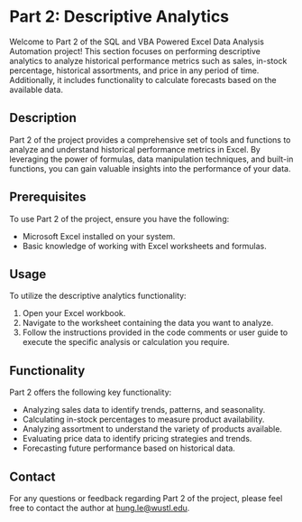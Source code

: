 # Part 2: Descriptive Analytics

Welcome to Part 2 of the SQL and VBA Powered Excel Data Analysis Automation project! This section focuses on performing descriptive analytics to analyze historical performance metrics such as sales, in-stock percentage, historical assortments, and price in any period of time. Additionally, it includes functionality to calculate forecasts based on the available data.

## Description

Part 2 of the project provides a comprehensive set of tools and functions to analyze and understand historical performance metrics in Excel. By leveraging the power of formulas, data manipulation techniques, and built-in functions, you can gain valuable insights into the performance of your data.

## Prerequisites

To use Part 2 of the project, ensure you have the following:

- Microsoft Excel installed on your system.
- Basic knowledge of working with Excel worksheets and formulas.

## Usage

To utilize the descriptive analytics functionality:

1. Open your Excel workbook.
2. Navigate to the worksheet containing the data you want to analyze.
3. Follow the instructions provided in the code comments or user guide to execute the specific analysis or calculation you require.

## Functionality

Part 2 offers the following key functionality:

- Analyzing sales data to identify trends, patterns, and seasonality.
- Calculating in-stock percentages to measure product availability.
- Analyzing assortment to understand the variety of products available.
- Evaluating price data to identify pricing strategies and trends.
- Forecasting future performance based on historical data.


## Contact

For any questions or feedback regarding Part 2 of the project, please feel free to contact the author at hung.le@wustl.edu.
